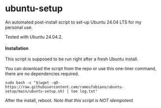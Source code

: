 # ubuntu-setup
  
An automated post-install script to set-up Ubuntu 24.04 LTS for my personal use.

Tested with Ubuntu 24.04.2.

#### Installation

This script is supposed to be run right after a fresh Ubuntu install.

You can download the script from the repo or use this one-liner command, there are no dependencies required.

`sudo bash -c "$(wget -qO- https://raw.githubusercontent.com/ramosfabiano/ubuntu-setup/main/ubuntu-setup.sh) | tee log.txt"`

After the install, reboot. *Note that this script is NOT idempotent.*